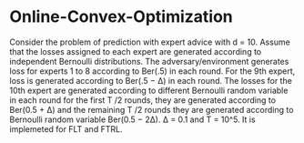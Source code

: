 # Online-Convex-Optimization
Consider the problem of prediction with expert advice with d = 10. Assume that the losses assigned to each expert are generated according to independent Bernoulli distributions. The adversary/environment generates loss for experts 1 to 8 according to Ber(.5) in each round. For the 9th expert, loss is generated according to Ber(.5 − ∆) in each round. The losses for the 10th expert are generated according to different Bernoulli random variable in each round for the first T /2 rounds, they are generated according to Ber(0.5 + ∆) and the remaining T /2 rounds they are generated according to Bernoulli random variable Ber(0.5 − 2∆). ∆ = 0.1 and T = 10^5. It is implemeted for FLT and FTRL.

